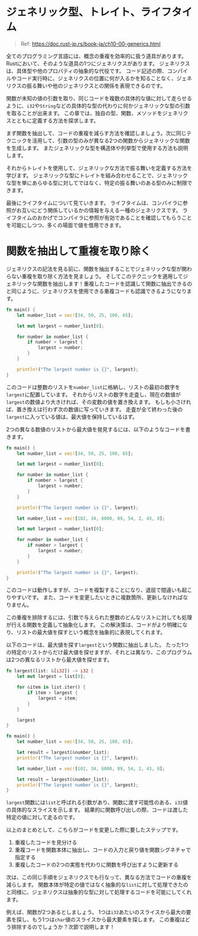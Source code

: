 # ジェネリック型、トレイト、ライフタイム

> Ref: https://doc.rust-jp.rs/book-ja/ch10-00-generics.html

全てのプログラミング言語には、概念の重複を効率的に扱う道具があります。
Rustにおいて、そのような道具の1つにジェネリクスがあります。
ジェネリクスは、具体型や他のプロパティの抽象的な代役です。
コード記述の際、コンパイルやコード実行時に、ジェネリクスの位置に何が入るかを知ることなく、ジェネリクスの振る舞いや他のジェネリクスとの関係を表現できるのです。

関数が未知の値の引数を取り、同じコードを複数の具体的な値に対して走らせるように、`i32`や`String`などの具体的な型の代わりに何かジェネリックな型の引数を取ることが出来ます。
この章では、独自の型、関数、メソッドをジェネリクスとともに定義する方法を探求します。

まず関数を抽出して、コードの重複を減らす方法を確認しましょう。次に同じテクニックを活用して、引数の型のみが異なる2つの関数からジェネリックな関数を生成します。
またジェネリックな型を構造体や列挙型で使用する方法も説明します。

それからトレイトを使用して、ジェネリックな方法で振る舞いを定義する方法を学びます。
ジェネリックな型にトレイトを組み合わせることで、ジェネリックな型を単にあらゆる型に対してではなく、特定の振る舞いのある型のみに制限できます。

最後にライフタイムについて見ていきます。
ライフタイムは、コンパイラに参照がお互いにどう関係しているかの情報を与える一種のジェネリクスです。
ライフタイムのおかげでコンパイラに参照が有効であることを確認してもらうことを可能にしつつ、多くの場面で値を借用できます。

# 関数を抽出して重複を取り除く

ジェネリクスの記法を見る前に、関数を抽出することでジェネリックな型が関わらない重複を取り除く方法を見ましょう。
そしてこのテクニックを適用してジェネリックな関数を抽出します！重複したコードを認識して関数に抽出できるのと同じように、ジェネリクスを使用できる重複コードも認識できるようになります。

```rust
fn main() {
    let number_list = vec![34, 50, 25, 100, 65];

    let mut largest = number_list[0];

    for number in number_list {
        if number > largest {
            largest = number;
        }
    }

    println!("The largest number is {}", largest);
}
```

このコードは整数のリストを`number_list`に格納し、リストの最初の数字を`largest`に配置しています。
それからリストの数字を走査し、現在の数値が`largest`の数値より大きければ、その変数の値を置き換えます。
もしも小さければ、置き換えは行わず次の数値に写っていきます。
走査が全て終わった後の`largest`に入っている値は、最大値を保持しているはず。

2つの異なる数値のリストから最大値を発見するには、以下のようなコードを書きます。

```rust
fn main() {
    let number_list = vec![34, 50, 25, 100, 65];

    let mut largest = number_list[0];

    for number in number_list {
        if number > largest {
            largest = number;
        }
    }

    println!("The largest number is {}", largest);

    let number_list = vec![102, 34, 6000, 89, 54, 2, 43, 8];

    let mut largest = number_list[0];

    for number in number_list {
        if number > largest {
            largest = number;
        }
    }

    println!("The largest number is {}", largest);
}
```

このコードは動作しますが、コードを複製することになり、退屈で間違いも起こりやすいです。
また、コードを変更したいときに複数箇所、更新しなければなりません。

この重複を排除するには、引数で与えられた整数のどんなリストに対しても処理が行える関数を定義して抽象化します。
この解決策は、コードがより明確になり、リストの最大値を探すという概念を抽象的に表現してくれます。

以下のコードは、最大値を探す`largest`という関数に抽出しました。
たった1つの特定のリストからだけ最大値を探せますが、それとは異なり、このプログラムは2つの異なるリストから最大値を探せます。

```rust
fn largest(list: &[i32]) -> i32 {
    let mut largest = list[0];

    for &item in list.iter() {
        if item > largest {
            largest = item;
        }
    }

    largest
}

fn main() {
    let number_list = vec![34, 50, 25, 100, 65];

    let result = largest(&number_list);
    println!("The largest number is {}", largest);

    let number_list = vec![102, 34, 6000, 89, 54, 2, 43, 8];

    let result = largest(&number_list);
    println!("The largest number is {}", largest);
}
```

`largest`関数には`list`と呼ばれる引数があり、関数に渡す可能性のある、`i32`値の具体的なスライスを示します。
結果的に関数呼び出しの際、コードは渡した特定の値に対して走るのです。

以上のまとめとして、こちらがコードを変更した際に要したステップです。

1. 重複したコードを見分ける
2. 重複コードを関数本体に抽出し、コードの入力と戻り値を関数シグネチャで指定する
3. 重複したコードの2つの実態を代わりに関数を呼び出すように更新する

次は、この同じ手順をジェネリクスでも行なって、異なる方法でコードの重複を減らします。
関数本体が特定の値ではなく抽象的な`list`に対して処理できたのと同様に、ジェネリクスは抽象的な型に対して処理するコードを可能にしてくれます。

例えば、関数が2つあるとしましょう。
1つは`i32`あたいのスライスから最大の要素を探し、もう1つは`char`値のスライスから最大要素を探します。
この重複はどう排除するのでしょうか？次節で説明します！
